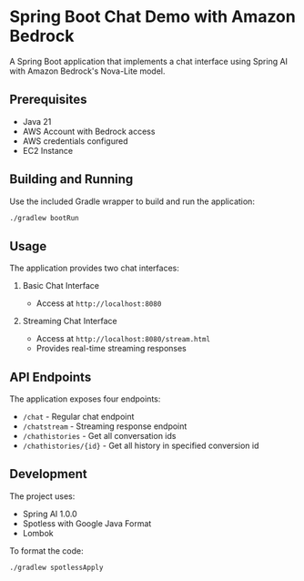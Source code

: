 # Spring Boot Chat Demo with Amazon Bedrock

A Spring Boot application that implements a chat interface using Spring AI with Amazon Bedrock's Nova-Lite model.

## Prerequisites

- Java 21
- AWS Account with Bedrock access
- AWS credentials configured
- EC2 Instance

## Building and Running

Use the included Gradle wrapper to build and run the application:

```bash
./gradlew bootRun
```
## Usage

The application provides two chat interfaces:

1. Basic Chat Interface
   - Access at `http://localhost:8080`

2. Streaming Chat Interface
   - Access at `http://localhost:8080/stream.html`
   - Provides real-time streaming responses

## API Endpoints

The application exposes four endpoints:

- `/chat` - Regular chat endpoint
- `/chatstream` - Streaming response endpoint
- `/chathistories` - Get all conversation ids
- `/chathistories/{id}` - Get all history in specified conversion id

## Development

The project uses:
- Spring AI 1.0.0
- Spotless with Google Java Format
- Lombok

To format the code:
```bash
./gradlew spotlessApply
```
